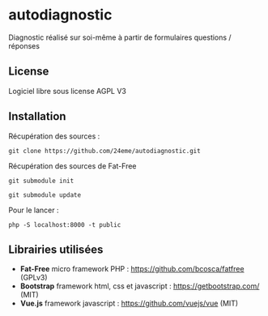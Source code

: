 # autodiagnostic
Diagnostic réalisé sur soi-même à partir de formulaires questions / réponses

## License

Logiciel libre sous license AGPL V3

## Installation

Récupération des sources :

```
git clone https://github.com/24eme/autodiagnostic.git
```

Récupération des sources de Fat-Free

```
git submodule init
```
```
git submodule update
```

Pour le lancer :

```
php -S localhost:8000 -t public
```

## Librairies utilisées

- **Fat-Free** micro framework PHP : https://github.com/bcosca/fatfree (GPLv3)
- **Bootstrap** framework html, css et javascript : https://getbootstrap.com/ (MIT)
- **Vue.js** framework javascript : https://github.com/vuejs/vue (MIT)
